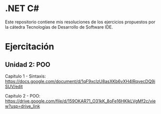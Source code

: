# .NET C#

Este repositorio contiene mis resoluciones de los ejercicios propuestos por la cátedra Tecnologías de Desarrollo de Software IDE.

# Ejercitación


## Unidad 2: POO

Capítulo 1 - Sintaxis: https://docs.google.com/document/d/1qF9xcIzU8asXKb6vXH4lRqyecDQ9iSUV/edit

Capítulo 2 - POO: https://drive.google.com/file/d/159OKAR71_O31kK_8oFe16HKlkLVgMf2c/view?usp=drive_link


